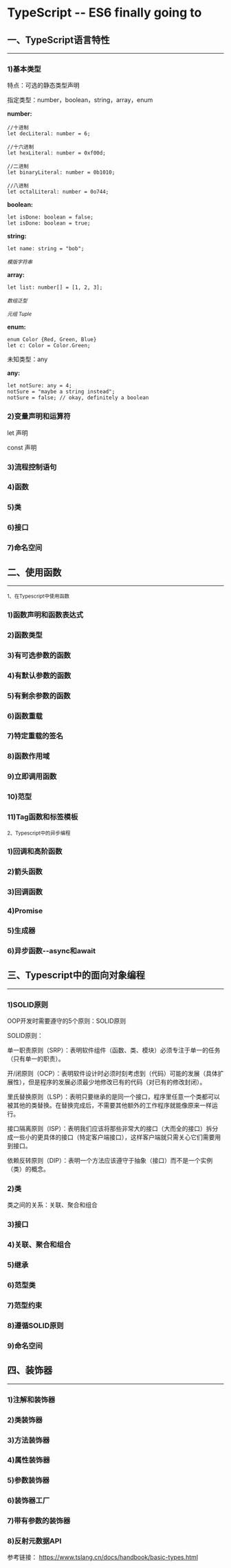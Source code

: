# TypeScript -- ES6 finally going to

## 一、TypeScript语言特性

---

### 1)基本类型

特点：可选的静态类型声明

指定类型：number，boolean，string，array，enum

**number:**
```
//十进制
let decLiteral: number = 6;

//十六进制
let hexLiteral: number = 0xf00d;

//二进制
let binaryLiteral: number = 0b1010;

//八进制
let octalLiteral: number = 0o744; 
```

**boolean:**
```
let isDone: boolean = false;
let isDone: boolean = true;
```

**string:**
```
let name: string = "bob";
```
<small><i>模版字符串</i></small>

**array:**
```
let list: number[] = [1, 2, 3];
```
<small><i>数组泛型</i></small>

<small><i>元组 Tuple</i></small>

**enum:**
```
enum Color {Red, Green, Blue}
let c: Color = Color.Green;
```

未知类型：any

**any:**
```
let notSure: any = 4;
notSure = "maybe a string instead";
notSure = false; // okay, definitely a boolean
```

### 2)变量声明和运算符

let 声明

const 声明


### 3)流程控制语句






### 4)函数
### 5)类
### 6)接口
### 7)命名空间

## 二、使用函数

---

<small>1、在Typescript中使用函数</small>
### 1)函数声明和函数表达式
### 2)函数类型
### 3)有可选参数的函数
### 4)有默认参数的函数
### 5)有剩余参数的函数
### 6)函数重载
### 7)特定重载的签名
### 8)函数作用域
### 9)立即调用函数
### 10)范型
### 11)Tag函数和标签模板

<small>2、Typescript中的异步编程</small>
### 1)回调和高阶函数
### 2)箭头函数
### 3)回调函数
### 4)Promise
### 5)生成器
### 6)异步函数--async和await

## 三、Typescript中的面向对象编程

---


### 1)SOLID原则

OOP开发时需要遵守的5个原则：SOLID原则

SOLID原则：

单一职责原则（SRP）：表明软件组件（函数、类、模块）必须专注于单一的任务（只有单一的职责）。

开/闭原则（OCP）：表明软件设计时必须时刻考虑到（代码）可能的发展（具体扩展性），但是程序的发展必须最少地修改已有的代码（对已有的修改封闭）。

里氏替换原则（LSP）：表明只要继承的是同一个接口，程序里任意一个类都可以被其他的类替换。在替换完成后，不需要其他额外的工作程序就能像原来一样运行。

接口隔离原则（ISP）：表明我们应该将那些非常大的接口（大而全的接口）拆分成一些小的更具体的接口（特定客户端接口），这样客户端就只需关心它们需要用到接口。

依赖反转原则（DIP）：表明一个方法应该遵守于抽象（接口）而不是一个实例（类）的概念。


### 2)类

类之间的关系：关联、聚合和组合

### 3)接口
### 4)关联、聚合和组合
### 5)继承
### 6)范型类
### 7)范型约束
### 8)遵循SOLID原则
### 9)命名空间

## 四、装饰器

---

### 1)注解和装饰器
### 2)类装饰器
### 3)方法装饰器
### 4)属性装饰器
### 5)参数装饰器
### 6)装饰器工厂
### 7)带有参数的装饰器
### 8)反射元数据API




参考链接：
https://www.tslang.cn/docs/handbook/basic-types.html
